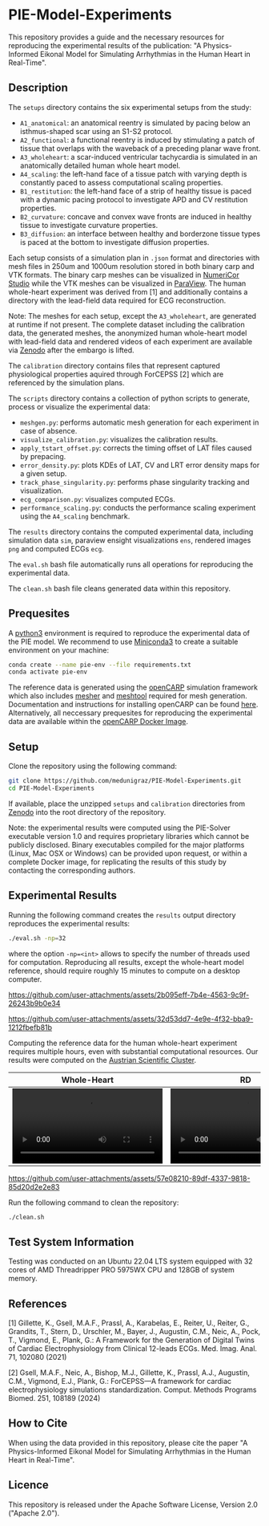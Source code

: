 # PIE-Model-Experiments
This repository provides a guide and the necessary resources for reproducing the experimental results of the publication: "A Physics-Informed Eikonal Model for Simulating Arrhythmias in the Human Heart in Real-Time".

## Description
The `setups` directory contains the six experimental setups from the study:
* `A1_anatomical`: an anatomical reentry is simulated by pacing below an isthmus-shaped scar using an S1-S2 protocol.
* `A2_functional`: a functional reentry is induced by stimulating a patch of tissue that overlaps with the waveback of a preceding planar wave front.
* `A3_wholeheart`: a scar-induced ventricular tachycardia is simulated in an anatomically detailed human whole heart model. 
* `A4_scaling`: the left-hand face of a tissue patch with varying depth is constantly paced to assess computational scaling properties. 
* `B1_restitution`: the left-hand face of a strip of healthy tissue is paced with a dynamic pacing protocol to investigate APD and CV restitution properties.
* `B2_curvature`: concave and convex wave fronts are induced in healthy tissue to investigate curvature properties.
* `B3_diffusion`: an interface between healthy and borderzone tissue types is paced at the bottom to investigate diffusion properties.

Each setup consists of a simulation plan in `.json` format and directories with mesh files in 250um and 1000um resolution stored in both binary carp and VTK formats. The binary carp meshes can be visualized in [NumeriCor Studio](https://numericor.at/rlb/wordpress/products/#ProdStudio) while the VTK meshes can be visualized in [ParaView](https://www.paraview.org/). The human whole-heart experiment was derived from [1] and additionally contains a directory with the lead-field data required for ECG reconstruction. 

Note: The meshes for each setup, except the `A3_wholeheart`, are generated at runtime if not present. The complete dataset including the calibration data, the generated meshes, the anonymized human whole-heart model with lead-field data and rendered videos of each experiment are available via [Zenodo](https://doi.org/10.5281/zenodo.17198150) after the embargo is lifted.

The `calibration` directory contains files that represent captured physiological properties aquired through ForCEPSS [2] which are referenced by the simulation plans. 

The `scripts` directory contains a collection of python scripts to generate, process or visualize the experimental data:
* `meshgen.py`: performs automatic mesh generation for each experiment in case of absence.
* `visualize_calibration.py`: visualizes the calibration results.
* `apply_tstart_offset.py`: corrects the timing offset of LAT files caused by prepacing.
* `error_density.py`: plots KDEs of LAT, CV and LRT error density maps for a given setup.
* `track_phase_singularity.py`: performs phase singularity tracking and visualization.
* `ecg_comparison.py`: visualizes computed ECGs.
* `performance_scaling.py`: conducts the performance scaling experiment using the `A4_scaling` benchmark.

The `results` directory contains the computed experimental data, including simulation data `sim`, paraview ensight visualizations `ens`, rendered images `png` and computed ECGs `ecg`.

The `eval.sh` bash file automatically runs all operations for reproducing the experimental data.

The `clean.sh` bash file cleans generated data within this repository.

## Prequesites
A [python3](https://www.python.org) environment is required to reproduce the experimental data of the PIE model. We recommend to use [Miniconda3](https://www.anaconda.com/docs/getting-started/miniconda/install) to create a suitable environment on your machine: 

```bash
conda create --name pie-env --file requirements.txt
conda activate pie-env
```

The reference data is generated using the [openCARP](https://opencarp.org/) simulation framework which also includes [mesher](https://git.opencarp.org/openCARP/openCARP/-/tree/master/tools/mesher) and [meshtool](https://bitbucket.org/aneic/meshtool/src/master/) required for mesh generation. Documentation and instructions for installing openCARP can be found [here](https://opencarp.org/download/installation). Alternatively, all neccessary prequesites for reproducing the experimental data are available within the [openCARP Docker Image](https://opencarp.org/download/installation#installation-of-opencarp-).

## Setup
Clone the repository using the following command:

```bash
git clone https://github.com/medunigraz/PIE-Model-Experiments.git
cd PIE-Model-Experiments
```

If available, place the unzipped `setups` and `calibration` directories from [Zenodo](https://doi.org/10.5281/zenodo.17198150) into the root directory of the repository.

Note: the experimental results were computed using the PIE-Solver executable version 1.0 and requires proprietary libraries which cannot be publicly disclosed. Binary executables compiled for the major platforms (Linux, Mac OSX or Windows) can be provided upon request, or within a complete Docker image, for replicating the results of this study by contacting the corresponding authors.

## Experimental Results
Running the following command creates the `results` output directory reproduces the experimental results:

```bash
./eval.sh -np=32
```

where the option `-np=<int>` allows to specify the number of threads used for computation. Reproducing all results, except the whole-heart model reference, should require roughly 15 minutes to compute on a desktop computer. 

https://github.com/user-attachments/assets/2b095eff-7b4e-4563-9c9f-26243b9b0e34

https://github.com/user-attachments/assets/32d53dd7-4e9e-4f32-bba9-1212fbefb81b

Computing the reference data for the human whole-heart experiment requires multiple hours, even with substantial computational resources. Our results were computed on the [Austrian Scientific Cluster](https://www.vsc.ac.at/home/). 

Whole-Heart|RD|PIE
--|--|--
<video src="https://github.com/user-attachments/assets/7dd3cb17-6cd6-4294-b481-1c3a869e1a08"></video> | <video src="https://github.com/user-attachments/assets/531b9096-f8f4-4603-a5ab-9af21fb2ea4f"></video> | <video src="https://github.com/user-attachments/assets/2bf40b8d-b9c2-4ff2-b8f9-98b26a73b1ca"></video>

https://github.com/user-attachments/assets/57e08210-89df-4337-9818-85d20d2e2e83

Run the following command to clean the repository:

```bash
./clean.sh
```

## Test System Information
Testing was conducted on an Ubuntu 22.04 LTS system equipped with 32 cores of AMD Threadripper PRO 5975WX CPU and 128GB of system memory.

## References
[1] Gillette, K., Gsell, M.A.F., Prassl, A., Karabelas, E., Reiter, U., Reiter, G., Grandits, T., Stern, D., Urschler, M., Bayer, J., Augustin, C.M., Neic, A., Pock, T., Vigmond, E., Plank, G.: A Framework for the Generation of Digital Twins of Cardiac Electrophysiology from Clinical 12-leads ECGs. Med. Imag. Anal. 71, 102080 (2021)

[2] Gsell, M.A.F., Neic, A., Bishop, M.J., Gillette, K., Prassl, A.J., Augustin, C.M., Vigmond, E.J., Plank, G.: ForCEPSS—A framework for cardiac electrophysiology simulations standardization. Comput. Methods Programs Biomed. 251, 108189 (2024)

## How to Cite
When using the data provided in this repository, please cite the paper "A Physics-Informed Eikonal Model for Simulating Arrhythmias in the Human Heart in Real-Time". 

## Licence
This repository is released under the Apache Software License, Version 2.0 ("Apache 2.0").

